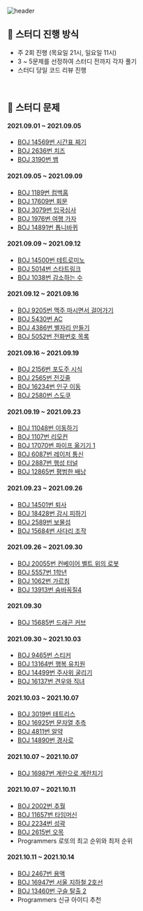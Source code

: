 ![header](https://capsule-render.vercel.app/api?type=Waving&color=auto&height=300&section=header&text=Algorithm%20Study&fontSize=90)

## :loudspeaker: 스터디 진행 방식

- 주 2회 진행 (목요일 21시, 일요일 11시)
- 3 ~ 5문제를 선정하여 스터디 전까지 각자 풀기
- 스터디 당일 코드 리뷰 진행

<br>

## :pencil: 스터디 문제

#### 2021.09.01 ~ 2021.09.05

- [BOJ 14569번 시간표 짜기](https://www.acmicpc.net/problem/14569)
- [BOJ 2636번 치즈](https://www.acmicpc.net/problem/2636)
- [BOJ 3190번 뱀](https://www.acmicpc.net/problem/3190)

#### 2021.09.05 ~ 2021.09.09

- [BOJ 1189번 컴백홈](https://www.acmicpc.net/problem/1189)
- [BOJ 17609번 회문](https://www.acmicpc.net/problem/17609)
- [BOJ 3079번 입국심사](https://www.acmicpc.net/problem/3079)
- [BOJ 1976번 여행 가자](https://www.acmicpc.net/problem/1976)
- [BOJ 14891번 톱니바퀴](https://www.acmicpc.net/problem/14891)

#### 2021.09.09 ~ 2021.09.12

- [BOJ 14500번 테트로미노](https://www.acmicpc.net/problem/14500)
- [BOJ 5014번 스타트링크](https://www.acmicpc.net/problem/5014)
- [BOJ 1038번 감소하는 수](https://www.acmicpc.net/problem/1038)

#### 2021.09.12 ~ 2021.09.16

- [BOJ 9205번 맥주 마시면서 걸어가기](https://www.acmicpc.net/problem/9205)
- [BOJ 5430번 AC](https://www.acmicpc.net/problem/5430)
- [BOJ 4386번 별자리 만들기](https://www.acmicpc.net/problem/4386)
- [BOJ 5052번 전화번호 목록](https://www.acmicpc.net/problem/5052)

#### 2021.09.16 ~ 2021.09.19

- [BOJ 2156번 포도주 시식](https://www.acmicpc.net/problem/2156)
- [BOJ 2565번 전깃줄](https://www.acmicpc.net/problem/2565)
- [BOJ 16234번 인구 이동](https://www.acmicpc.net/problem/16234)
- [BOJ 2580번 스도쿠](https://www.acmicpc.net/problem/2580)

#### 2021.09.19 ~ 2021.09.23

- [BOJ 11048번 이동하기](https://www.acmicpc.net/problem/11048)
- [BOJ 1107번 리모컨](https://www.acmicpc.net/problem/1107)
- [BOJ 17070번 파이프 옮기기 1](https://www.acmicpc.net/problem/17070)
- [BOJ 6087번 레이저 통신](https://www.acmicpc.net/problem/6087)
- [BOJ 2887번 행성 터널](https://www.acmicpc.net/problem/2887)
- [BOJ 12865번 평범한 배낭](https://www.acmicpc.net/problem/12865)

#### 2021.09.23 ~ 2021.09.26

- [BOJ 14501번 퇴사](https://www.acmicpc.net/problem/14501)
- [BOJ 18428번 감시 피하기](https://www.acmicpc.net/problem/18428)
- [BOJ 2589번 보물섬](https://www.acmicpc.net/problem/2589)
- [BOJ 15684번 사다리 조작](https://www.acmicpc.net/problem/15684)

#### 2021.09.26 ~ 2021.09.30

- [BOJ 20055번 컨베이어 벨트 위의 로봇](https://www.acmicpc.net/problem/20055)
- [BOJ 5557번 1학년](https://www.acmicpc.net/problem/5557)
- [BOJ 1062번 가르침](https://www.acmicpc.net/problem/1062)
- [BOJ 13913번 숨바꼭질4](https://www.acmicpc.net/problem/13913)

#### 2021.09.30

- [BOJ 15685번 드래곤 커브](https://www.acmicpc.net/problem/15685)

#### 2021.09.30 ~ 2021.10.03

- [BOJ 9465번 스티커](https://www.acmicpc.net/problem/9465)
- [BOJ 13164번 행복 유치원](https://www.acmicpc.net/problem/13164)
- [BOJ 14499번 주사위 굴리기](https://www.acmicpc.net/problem/14499)
- [BOJ 16137번 견우와 직녀](https://www.acmicpc.net/problem/16137)

#### 2021.10.03 ~ 2021.10.07

- [BOJ 3019번 테트리스](https://www.acmicpc.net/problem/3019)
- [BOJ 16925번 문자열 추측](https://www.acmicpc.net/problem/16925)
- [BOJ 4811번 알약](https://www.acmicpc.net/problem/4811)
- [BOJ 14890번 경사로](https://www.acmicpc.net/problem/14890)

#### 2021.10.07 ~ 2021.10.07

- [BOJ 16987번 계란으로 계란치기](https://www.acmicpc.net/problem/16987)

#### 2021.10.07 ~ 2021.10.11

- [BOJ 2002번 추월](https://www.acmicpc.net/problem/2002)
- [BOJ 11657번 타임머신](https://www.acmicpc.net/problem/11657)
- [BOJ 2234번 성곽](https://www.acmicpc.net/problem/2234)
- [BOJ 2615번 오목](https://www.acmicpc.net/problem/2615)
- Programmers 로또의 최고 순위와 최저 순위

#### 2021.10.11 ~ 2021.10.14

- [BOJ 2467번 용액](https://www.acmicpc.net/problem/2467)
- [BOJ 16947번 서울 지하철 2호선](https://www.acmicpc.net/problem/16947)
- [BOJ 13460번 구슬 탈출 2](https://www.acmicpc.net/problem/13460)
- Programmers 신규 아이디 추천
